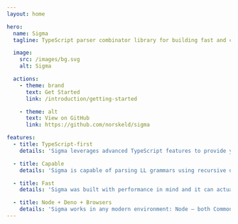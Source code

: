 ```yaml
---
layout: home

hero:
  name: Sigma
  tagline: TypeScript parser combinator library for building fast and convenient parsers

  image:
    src: /images/bg.svg
    alt: Sigma

  actions:
    - theme: brand
      text: Get Started
      link: /introduction/getting-started

    - theme: alt
      text: View on GitHub
      link: https://github.com/norskeld/sigma

features:
  - title: TypeScript-first
    details: 'Sigma leverages advanced TypeScript features to provide you with clean and concise API that is both typesafe and easy to use'

  - title: Capable
    details: 'Sigma is capable of parsing LL grammars using recursive descent with backtracking, which is enough for most of the cases'

  - title: Fast
    details: 'Sigma was built with performance in mind and it can actually perform on par with some Rust libraries like pom or chumsky'

  - title: Node + Deno + Browsers
    details: 'Sigma works in any modern environment: Node — both CommonJS and ESM, Deno and browsers — via Skypack or esm.run'
---
```


